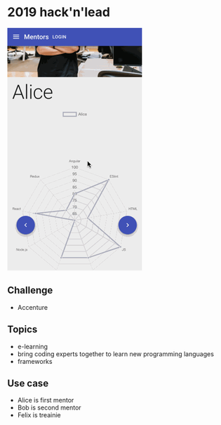 # 2019 hack'n'lead

![demo](hackAndLead2019b.gif)

## Challenge
- Accenture

## Topics
- e-learning
- bring coding experts together to learn new programming languages
- frameworks

## Use case
- Alice is first mentor
- Bob is second mentor
- Felix is treainie
